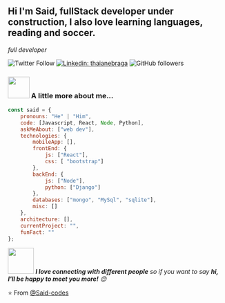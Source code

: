 <h2>
   Hi I'm Said, fullStack developer under construction, I also love learning languages, reading and soccer.
 </h2>
<p><em>full developer </a>
</em></p>

![Twitter Follow](https://img.shields.io/twitter/follow/said_codes?label=Follow)
[![Linkedin: thaianebraga](https://img.shields.io/badge/-said-blue?style=flat-square&logo=Linkedin&logoColor=white&link=https://www.linkedin.com/in//said-antonio-valencia-castrillo/)](https://www.linkedin.com/in/said-antonio-valencia-castrillo/)
![GitHub followers](https://img.shields.io/github/followers/said-codes?label=Follow&style=social)


### <img src="https://media.giphy.com/media/juua9i2c2fA0AIp2iq/giphy.gif" width="50"> A little more about me...  

```javascript
const said = {
    pronouns: "He" | "Him",
    code: [Javascript, React, Node, Python],
    askMeAbout: ["web dev"],
    technologies: {
        mobileApp: [],
        frontEnd: {
            js: ["React"],
            css: [ "bootstrap"]
        },
        backEnd: {
            js: ["Node"],
            python: ["Django"]
        },
        databases: ["mongo", "MySql", "sqlite"],
        misc: []
    },
    architecture: [],
    currentProject: "",
    funFact: ""
};
```


<img src="https://camo.githubusercontent.com/ec0df7b334d15078e980be8f26f35f1bd6f004eaa4a121db42fed361360c1817/68747470733a2f2f6d656469612e67697068792e636f6d2f6d656469612f4c6e516a7057614f4e386e68723231764e572f67697068792e676966" width="60"> <em><b>I love connecting with different people</b> so if you want to say <b>hi, I'll be happy to meet you more!</b> 😊</em>

⭐️ From [@Said-codes](https://github.com/said-codes)

